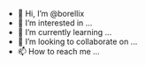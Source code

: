 - 👋 Hi, I’m @borellix
- 👀 I’m interested in ...
- 🌱 I’m currently learning ...
- 💞️ I’m looking to collaborate on ...
- 📫 How to reach me ...

<!---
borellix/borellix is a ✨ special ✨ repository because its `README.md` (this file) appears on your GitHub profile.
You can click the Preview link to take a look at your changes.
--->
